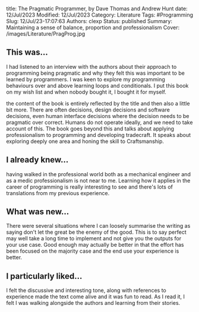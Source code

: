 title: The Pragmatic Programmer, by Dave Thomas and Andrew Hunt
date: 12/Jul/2023
Modified: 12/Jul/2023
Category: Literature
Tags: #Programming
Slug: 12/Jul/23-17:07:63
Authors: clexp
Status: published
Summary: Maintaining a sense of balance, proportion and professionalism
Cover: /images/Literature/PragProg.jpg

## This was...

I had listened to an interview with the authors about their approach to programming being pragmatic and why they felt this was important to be learned by programmers. I was keen to explore my programming behaviours over and above learning loops and conditionals. I put this book on my wish list and when nobody bought it, I bought it for myself.

the content of the book is entirely reflected by the title and then also a little bit more. There are often decisions, design decisions and software decisions, even human interface decisions where the decision needs to be pragmatic over correct. Humans do not operate ideally, and we need to take account of this. The book goes beyond this and talks about applying professionalism to programming and developing tradecraft. It speaks about exploring deeply one area and honing the skill to Craftsmanship.

## I already knew...

having walked in the professional world both as a mechanical engineer and as a medic professionalism is not near to me. Learning how it applies in the career of programming is really interesting to see and there's lots of translations from my previous experience.

## What was new...

There were several situations where I can loosely summarise the writing as saying don't let the great be the enemy of the good. This is to say perfect may well take a long time to implement and not give you the outputs for your use case. Good enough may actually be better in that the effort has been focused on the majority case and the end use your experience is better.

## I particularly liked...

I felt the discussive and interesting tone, along with references to experience made the text come alive and it was fun to read. As I read it, I felt I was walking alongside the authors and learning from their stories.
